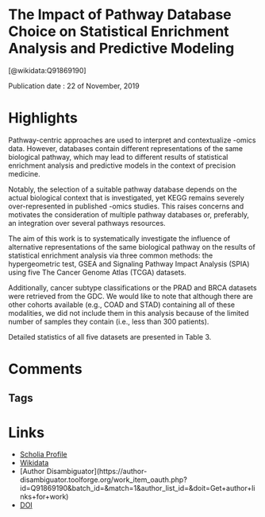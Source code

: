 
The Impact of Pathway Database Choice on Statistical Enrichment Analysis and Predictive Modeling
================================================================================================
  
  [@wikidata:Q91869190]  
  
Publication date : 22 of November, 2019  

# Highlights
Pathway-centric approaches are used to interpret and contextualize -omics data.
However, databases contain different representations of the same biological pathway, which may lead to different results of statistical enrichment analysis and predictive models in the context of precision medicine.

Notably, the selection of a suitable pathway database depends on the actual biological context that is investigated, yet KEGG remains severely over-represented in published -omics studies. 
This raises concerns and motivates the consideration of multiple pathway
databases or, preferably, an integration over several pathways resources.

The aim of this work is to systematically investigate the influence of alternative representations of the same biological pathway on the results of statistical enrichment analysis via three common methods: the hypergeometric test, GSEA and Signaling Pathway Impact Analysis (SPIA) using five The Cancer Genome Atlas (TCGA) datasets.

Additionally, cancer subtype classifications or the PRAD and BRCA datasets
were retrieved from the GDC.
We would like to note that although there are other cohorts available (e.g., COAD and
STAD) containing all of these modalities, we did not include them in this analysis because of the limited number of samples they contain (i.e., less than 300 patients).

Detailed statistics of all five datasets are presented in Table 3.

# Comments

## Tags

# Links
  
 * [Scholia Profile](https://scholia.toolforge.org/work/Q91869190)  
 * [Wikidata](https://www.wikidata.org/wiki/Q91869190)  
 * [Author Disambiguator](https://author-
disambiguator.toolforge.org/work_item_oauth.php?id=Q91869190&batch_id=&match=1&author_list_id=&doit=Get+author+links+for+work)  
 * [DOI](https://doi.org/10.3389/FGENE.2019.01203)  
